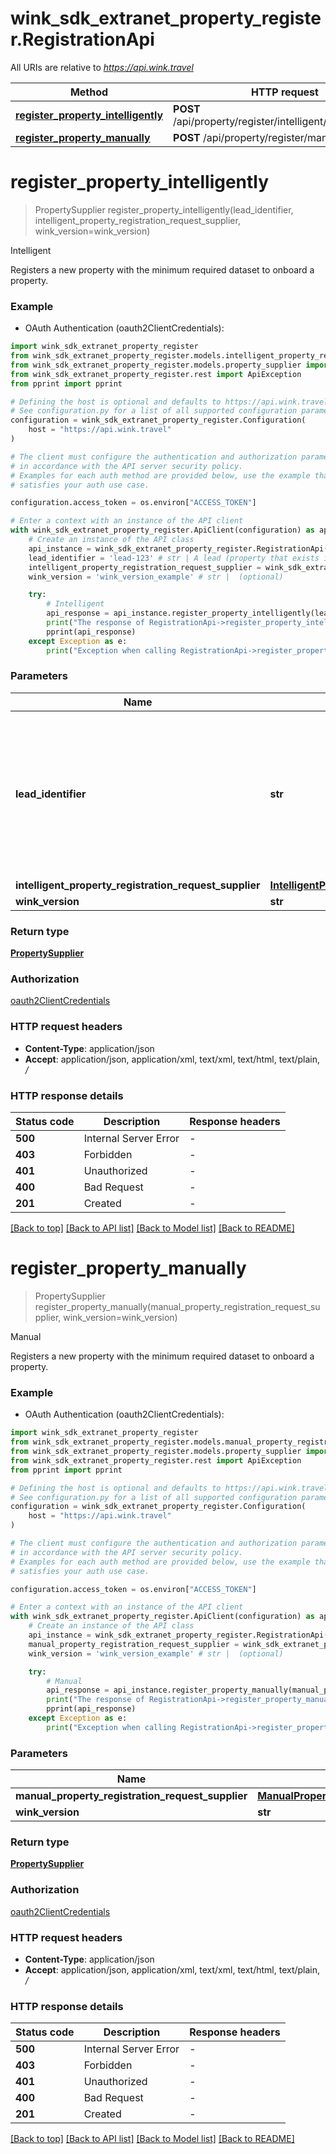 # wink_sdk_extranet_property_register.RegistrationApi

All URIs are relative to *https://api.wink.travel*

Method | HTTP request | Description
------------- | ------------- | -------------
[**register_property_intelligently**](RegistrationApi.md#register_property_intelligently) | **POST** /api/property/register/intelligent/{leadIdentifier} | Intelligent
[**register_property_manually**](RegistrationApi.md#register_property_manually) | **POST** /api/property/register/manual | Manual


# **register_property_intelligently**
> PropertySupplier register_property_intelligently(lead_identifier, intelligent_property_registration_request_supplier, wink_version=wink_version)

Intelligent

Registers a new property with the minimum required dataset to onboard a property.

### Example

* OAuth Authentication (oauth2ClientCredentials):

```python
import wink_sdk_extranet_property_register
from wink_sdk_extranet_property_register.models.intelligent_property_registration_request_supplier import IntelligentPropertyRegistrationRequestSupplier
from wink_sdk_extranet_property_register.models.property_supplier import PropertySupplier
from wink_sdk_extranet_property_register.rest import ApiException
from pprint import pprint

# Defining the host is optional and defaults to https://api.wink.travel
# See configuration.py for a list of all supported configuration parameters.
configuration = wink_sdk_extranet_property_register.Configuration(
    host = "https://api.wink.travel"
)

# The client must configure the authentication and authorization parameters
# in accordance with the API server security policy.
# Examples for each auth method are provided below, use the example that
# satisfies your auth use case.

configuration.access_token = os.environ["ACCESS_TOKEN"]

# Enter a context with an instance of the API client
with wink_sdk_extranet_property_register.ApiClient(configuration) as api_client:
    # Create an instance of the API class
    api_instance = wink_sdk_extranet_property_register.RegistrationApi(api_client)
    lead_identifier = 'lead-123' # str | A lead (property that exists in Google and was added as a Lead on Wink) record is required to create a property this way.
    intelligent_property_registration_request_supplier = wink_sdk_extranet_property_register.IntelligentPropertyRegistrationRequestSupplier() # IntelligentPropertyRegistrationRequestSupplier | 
    wink_version = 'wink_version_example' # str |  (optional)

    try:
        # Intelligent
        api_response = api_instance.register_property_intelligently(lead_identifier, intelligent_property_registration_request_supplier, wink_version=wink_version)
        print("The response of RegistrationApi->register_property_intelligently:\n")
        pprint(api_response)
    except Exception as e:
        print("Exception when calling RegistrationApi->register_property_intelligently: %s\n" % e)
```



### Parameters


Name | Type | Description  | Notes
------------- | ------------- | ------------- | -------------
 **lead_identifier** | **str**| A lead (property that exists in Google and was added as a Lead on Wink) record is required to create a property this way. | 
 **intelligent_property_registration_request_supplier** | [**IntelligentPropertyRegistrationRequestSupplier**](IntelligentPropertyRegistrationRequestSupplier.md)|  | 
 **wink_version** | **str**|  | [optional] 

### Return type

[**PropertySupplier**](PropertySupplier.md)

### Authorization

[oauth2ClientCredentials](../README.md#oauth2ClientCredentials)

### HTTP request headers

 - **Content-Type**: application/json
 - **Accept**: application/json, application/xml, text/xml, text/html, text/plain, */*

### HTTP response details

| Status code | Description | Response headers |
|-------------|-------------|------------------|
**500** | Internal Server Error |  -  |
**403** | Forbidden |  -  |
**401** | Unauthorized |  -  |
**400** | Bad Request |  -  |
**201** | Created |  -  |

[[Back to top]](#) [[Back to API list]](../README.md#documentation-for-api-endpoints) [[Back to Model list]](../README.md#documentation-for-models) [[Back to README]](../README.md)

# **register_property_manually**
> PropertySupplier register_property_manually(manual_property_registration_request_supplier, wink_version=wink_version)

Manual

Registers a new property with the minimum required dataset to onboard a property.

### Example

* OAuth Authentication (oauth2ClientCredentials):

```python
import wink_sdk_extranet_property_register
from wink_sdk_extranet_property_register.models.manual_property_registration_request_supplier import ManualPropertyRegistrationRequestSupplier
from wink_sdk_extranet_property_register.models.property_supplier import PropertySupplier
from wink_sdk_extranet_property_register.rest import ApiException
from pprint import pprint

# Defining the host is optional and defaults to https://api.wink.travel
# See configuration.py for a list of all supported configuration parameters.
configuration = wink_sdk_extranet_property_register.Configuration(
    host = "https://api.wink.travel"
)

# The client must configure the authentication and authorization parameters
# in accordance with the API server security policy.
# Examples for each auth method are provided below, use the example that
# satisfies your auth use case.

configuration.access_token = os.environ["ACCESS_TOKEN"]

# Enter a context with an instance of the API client
with wink_sdk_extranet_property_register.ApiClient(configuration) as api_client:
    # Create an instance of the API class
    api_instance = wink_sdk_extranet_property_register.RegistrationApi(api_client)
    manual_property_registration_request_supplier = wink_sdk_extranet_property_register.ManualPropertyRegistrationRequestSupplier() # ManualPropertyRegistrationRequestSupplier | 
    wink_version = 'wink_version_example' # str |  (optional)

    try:
        # Manual
        api_response = api_instance.register_property_manually(manual_property_registration_request_supplier, wink_version=wink_version)
        print("The response of RegistrationApi->register_property_manually:\n")
        pprint(api_response)
    except Exception as e:
        print("Exception when calling RegistrationApi->register_property_manually: %s\n" % e)
```



### Parameters


Name | Type | Description  | Notes
------------- | ------------- | ------------- | -------------
 **manual_property_registration_request_supplier** | [**ManualPropertyRegistrationRequestSupplier**](ManualPropertyRegistrationRequestSupplier.md)|  | 
 **wink_version** | **str**|  | [optional] 

### Return type

[**PropertySupplier**](PropertySupplier.md)

### Authorization

[oauth2ClientCredentials](../README.md#oauth2ClientCredentials)

### HTTP request headers

 - **Content-Type**: application/json
 - **Accept**: application/json, application/xml, text/xml, text/html, text/plain, */*

### HTTP response details

| Status code | Description | Response headers |
|-------------|-------------|------------------|
**500** | Internal Server Error |  -  |
**403** | Forbidden |  -  |
**401** | Unauthorized |  -  |
**400** | Bad Request |  -  |
**201** | Created |  -  |

[[Back to top]](#) [[Back to API list]](../README.md#documentation-for-api-endpoints) [[Back to Model list]](../README.md#documentation-for-models) [[Back to README]](../README.md)

